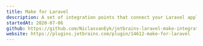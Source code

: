 ```yaml
---
title: Make for Laravel
description: A set of integration points that connect your Laravel application to PhpStorm.
startedAt: 2020-07-06
github: https://github.com/NiclasvanEyk/jetbrains-laravel-make-integration
website: https://plugins.jetbrains.com/plugin/14612-make-for-laravel
---
```

